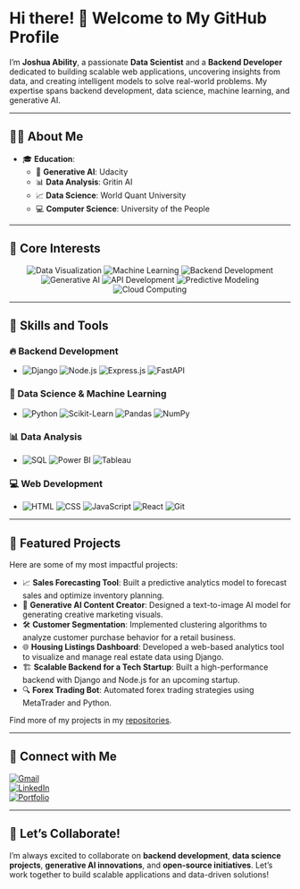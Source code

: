 

# Hi there! 👋 Welcome to My GitHub Profile  

I’m **Joshua Ability**, a passionate  **Data Scientist** and a **Backend Developer** dedicated to building scalable web applications, uncovering insights from data, and creating intelligent models to solve real-world problems. My expertise spans backend development, data science, machine learning, and generative AI.  

---

## 👨‍💻 About Me  
- 🎓 **Education**:  
  - 🧠 **Generative AI**: Udacity  
  - 📊 **Data Analysis**: Gritin AI  
  - 📈 **Data Science**: World Quant University  
  - 💻 **Computer Science**: University of the People  

---

## 🌟 Core Interests  
<div align="center">
  <img src="https://img.shields.io/badge/Data%20Visualization-%2300ADD8.svg?style=flat-square&logo=tableau&logoColor=white" alt="Data Visualization" />
  <img src="https://img.shields.io/badge/Machine%20Learning-%234CAF50.svg?style=flat-square&logo=scikit-learn&logoColor=white" alt="Machine Learning" />
  <img src="https://img.shields.io/badge/Backend%20Development-%230092CC.svg?style=flat-square&logo=node.js&logoColor=white" alt="Backend Development" />
  <img src="https://img.shields.io/badge/Generative%20AI-%230080FF.svg?style=flat-square&logo=openai&logoColor=white" alt="Generative AI" />
  <img src="https://img.shields.io/badge/API%20Development-%23FF6F61.svg?style=flat-square&logo=swagger&logoColor=white" alt="API Development" />
  <img src="https://img.shields.io/badge/Predictive%20Modeling-%237D4B94.svg?style=flat-square&logo=scikit-learn&logoColor=white" alt="Predictive Modeling" />
  <img src="https://img.shields.io/badge/Cloud%20Computing-%23F8981D.svg?style=flat-square&logo=google-cloud&logoColor=white" alt="Cloud Computing" />
</div>  

---

## 🚀 Skills and Tools  
### 🔥 Backend Development  
- <div align="left">
  <img src="https://img.shields.io/badge/Django-%23092E20.svg?style=flat-square&logo=django&logoColor=white" alt="Django" />
  <img src="https://img.shields.io/badge/Node.js-%23339933.svg?style=flat-square&logo=node.js&logoColor=white" alt="Node.js" />
  <img src="https://img.shields.io/badge/Express.js-%23404D59.svg?style=flat-square&logo=express&logoColor=white" alt="Express.js" />
  <img src="https://img.shields.io/badge/FastAPI-%230092CC.svg?style=flat-square&logo=fastapi&logoColor=white" alt="FastAPI" />
</div>  

### 🧠 Data Science & Machine Learning  
- <div align="left">
  <img src="https://img.shields.io/badge/Python-%2314354C.svg?style=flat-square&logo=python&logoColor=white" alt="Python" />
  <img src="https://img.shields.io/badge/Scikit--Learn-%23F7931E.svg?style=flat-square&logo=scikit-learn&logoColor=white" alt="Scikit-Learn" />
  <img src="https://img.shields.io/badge/Pandas-%23150458.svg?style=flat-square&logo=pandas&logoColor=white" alt="Pandas" />
  <img src="https://img.shields.io/badge/NumPy-%23013243.svg?style=flat-square&logo=numpy&logoColor=white" alt="NumPy" />
</div>  

### 📊 Data Analysis  
- <div align="left">
  <img src="https://img.shields.io/badge/SQL-%2300A3E0.svg?style=flat-square&logo=microsoft-sql-server&logoColor=white" alt="SQL" />
  <img src="https://img.shields.io/badge/Power%20BI-%23F2C811.svg?style=flat-square&logo=power-bi&logoColor=black" alt="Power BI" />
  <img src="https://img.shields.io/badge/Tableau-%23E97627.svg?style=flat-square&logo=tableau&logoColor=white" alt="Tableau" />
</div>  

### 💻 Web Development  
- <div align="left">
  <img src="https://img.shields.io/badge/HTML-%23E34F26.svg?style=flat-square&logo=html5&logoColor=white" alt="HTML" />
  <img src="https://img.shields.io/badge/CSS-%231572B6.svg?style=flat-square&logo=css3&logoColor=white" alt="CSS" />
  <img src="https://img.shields.io/badge/JavaScript-%23F7DF1E.svg?style=flat-square&logo=javascript&logoColor=black" alt="JavaScript" />
  <img src="https://img.shields.io/badge/React-%2361DAFB.svg?style=flat-square&logo=react&logoColor=black" alt="React" />
  <img src="https://img.shields.io/badge/Git-%23F05032.svg?style=flat-square&logo=git&logoColor=white" alt="Git" />
</div>  

---

## 🌟 Featured Projects  
Here are some of my most impactful projects:  
- 📈 **Sales Forecasting Tool**: Built a predictive analytics model to forecast sales and optimize inventory planning.  
- 🤖 **Generative AI Content Creator**: Designed a text-to-image AI model for generating creative marketing visuals.  
- 🛠️ **Customer Segmentation**: Implemented clustering algorithms to analyze customer purchase behavior for a retail business.  
- 🌐 **Housing Listings Dashboard**: Developed a web-based analytics tool to visualize and manage real estate data using Django.  
- 🏗️ **Scalable Backend for a Tech Startup**: Built a high-performance backend with Django and Node.js for an upcoming startup.  
- 🔍 **Forex Trading Bot**: Automated forex trading strategies using MetaTrader and Python.  

Find more of my projects in my [repositories](https://github.com/ab-tech-dev?tab=repositories).  

---

## 💬 Connect with Me  
[![Gmail](https://img.shields.io/badge/Gmail-mrjoshuaability@gmail.com-D14836?style=flat-square&logo=gmail&logoColor=white)](mailto:mrjoshuaability@gmail.com)  
[![LinkedIn](https://img.shields.io/badge/LinkedIn-Joshua%20Ability-blue?style=flat-square&logo=linkedin&logoColor=white)](https://www.linkedin.com/in/joshua-ability/)  
[![Portfolio](https://img.shields.io/badge/Portfolio-abtechdev-%230080FF?style=flat-square&logo=google-chrome&logoColor=white)](https://ab-tech-dev.github.io/)  

---

## 🌱 Let’s Collaborate!  
I’m always excited to collaborate on **backend development**, **data science projects**, **generative AI innovations**, and **open-source initiatives**. Let’s work together to build scalable applications and data-driven solutions!  
